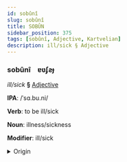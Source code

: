 ```yaml
---
id: sobûnî
slug: sobûnî
title: SOBÛN
sidebar_position: 375
tags: [sobûnî, Adjective, Kartvelian]
description: ill/sick § Adjective
---
```


### sobûnî&emsp;<span kind="abugida">ɐʋʄƨɟ</span>

*ill/sick* **§** [Adjective](../../tags/Adjective)

**IPA**: /ˈsɑ.bu.ni/

**Verb**: to be ill/sick

**Noun**: illness/sickness

**Modifier**: ill/sick

<details>
    <summary>Origin</summary>
    Laz ზაბუნი zabuni /zabuni/<br/>
    <em>Kartvelian Language Family</em>
</details>